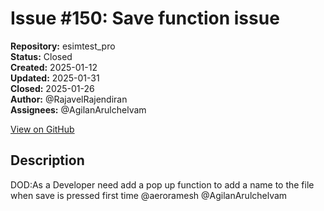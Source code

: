 # Issue #150: Save function issue

**Repository:** esimtest_pro  
**Status:** Closed  
**Created:** 2025-01-12  
**Updated:** 2025-01-31  
**Closed:** 2025-01-26  
**Author:** @RajavelRajendiran  
**Assignees:** @AgilanArulchelvam  

[View on GitHub](https://github.com/Simtestlab/esimtest_pro/issues/150)

## Description

DOD:As a Developer need add a pop up function to add a name to the file when save is pressed first time @aeroramesh @AgilanArulchelvam 